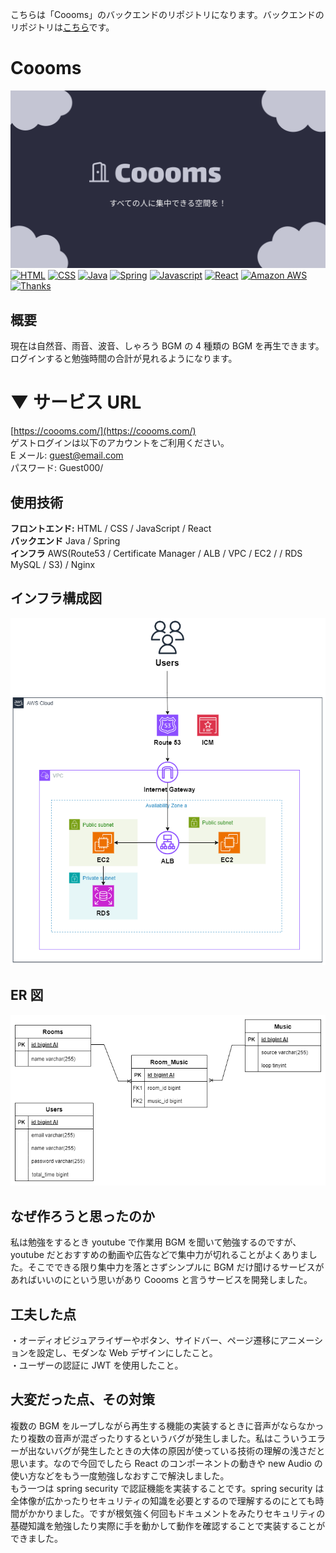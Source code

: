 こちらは「Coooms」のバックエンドのリポジトリになります。バックエンドのリポジトリは[こちら](https://github.com/Takumi-Itaya/coooms-frontend)です。

# Coooms

![service-image](https://github.com/Takumi-Itaya/coooms-frontend/blob/main/public/images/coooms-main-image.png)
[![HTML](https://img.shields.io/badge/HTML-gray?style=flat&logo=html5)](https://developer.mozilla.org/ja/docs/Learn/Getting_started_with_the_web/HTML_basics)
[![CSS](https://img.shields.io/badge/CSS-gray?style=flat&logo=css3&logoColor=%231572B6)](https://developer.mozilla.org/ja/docs/Learn/Getting_started_with_the_web/CSS_basics)
[![Java](https://img.shields.io/badge/Java-gray?style=flat)](https://www.java.com/ja/)
[![Spring](https://img.shields.io/badge/Spring-gray?style=flat&logo=spring)](https://spring.io/)
[![Javascript](https://img.shields.io/badge/Javascript-gray?style=flat&logo=javascript)](https://developer.mozilla.org/ja/docs/Web/JavaScript)
[![React](https://img.shields.io/badge/React-gray?style=flat&logo=React)](https://ja.react.dev/)
[![Amazon AWS](https://img.shields.io/badge/Amazon_AWS-gray?style=flat&logo=amazonwebservices)](https://aws.amazon.com/jp/what-is-aws/)
[![Thanks](https://img.shields.io/badge/Thank%20you-for%20visiting-00aab9)](https://coooms.com/)

## 概要

現在は自然音、雨音、波音、しゃろう BGM の 4 種類の BGM を再生できます。ログインすると勉強時間の合計が見れるようになります。

# ▼ サービス URL

[https://coooms.com/](https://coooms.com/)  
ゲストログインは以下のアカウントをご利用ください。  
E メール: guest@email.com  
パスワード: Guest000/

## 使用技術

**フロントエンド:** HTML / CSS / JavaScript / React  
**バックエンド** Java / Spring  
**インフラ** AWS(Route53 / Certificate Manager / ALB / VPC / EC2 / / RDS MySQL / S3) / Nginx

## インフラ構成図

![infrastructure-diagram](https://github.com/Takumi-Itaya/coooms-frontend/blob/main/public/images/diagrams/aws-config.drawio.png)

## ER 図

![er-diagram](https://github.com/Takumi-Itaya/coooms-frontend/blob/main/public/images/diagrams/coooms-er-diagram.drawio.png)

## なぜ作ろうと思ったのか

私は勉強をするとき youtube で作業用 BGM を聞いて勉強するのですが、youtube だとおすすめの動画や広告などで集中力が切れることがよくありました。そこでできる限り集中力を落とさずシンプルに BGM だけ聞けるサービスがあればいいのにという思いがあり Coooms と言うサービスを開発しました。

## 工夫した点

・オーディオビジュアライザーやボタン、サイドバー、ページ遷移にアニメーションを設定し、モダンな Web デザインにしたこと。  
・ユーザーの認証に JWT を使用したこと。

## 大変だった点、その対策

複数の BGM をループしながら再生する機能の実装するときに音声がならなかったり複数の音声が混ざったりするというバグが発生しました。私はこういうエラーが出ないバグが発生したときの大体の原因が使っている技術の理解の浅さだと思います。なので今回でしたら React のコンポーネントの動きや new Audio の使い方などをもう一度勉強しなおすこで解決しました。  
もう一つは spring security で認証機能を実装することです。spring security は全体像が広かったりセキュリティの知識を必要とするので理解するのにとても時間がかかりました。ですが根気強く何回もドキュメントをみたりセキュリティの基礎知識を勉強したり実際に手を動かして動作を確認することで実装することができました。
